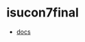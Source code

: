 # isucon7final

* [docs](https://docs.google.com/document/d/1soRcKkrkKDZUsnHSaxjldiO5tY85xQzG93SWX8IqBD0/edit?usp=sharing)
